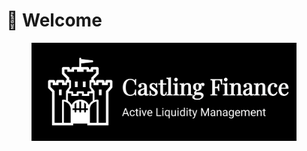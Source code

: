 # 🏰 Welcome

<figure><img src="https://github.com/Castling-Finance/docs/raw/main/.gitbook/assets/Castling%20Banner.png" alt=""><figcaption></figcaption></figure>
